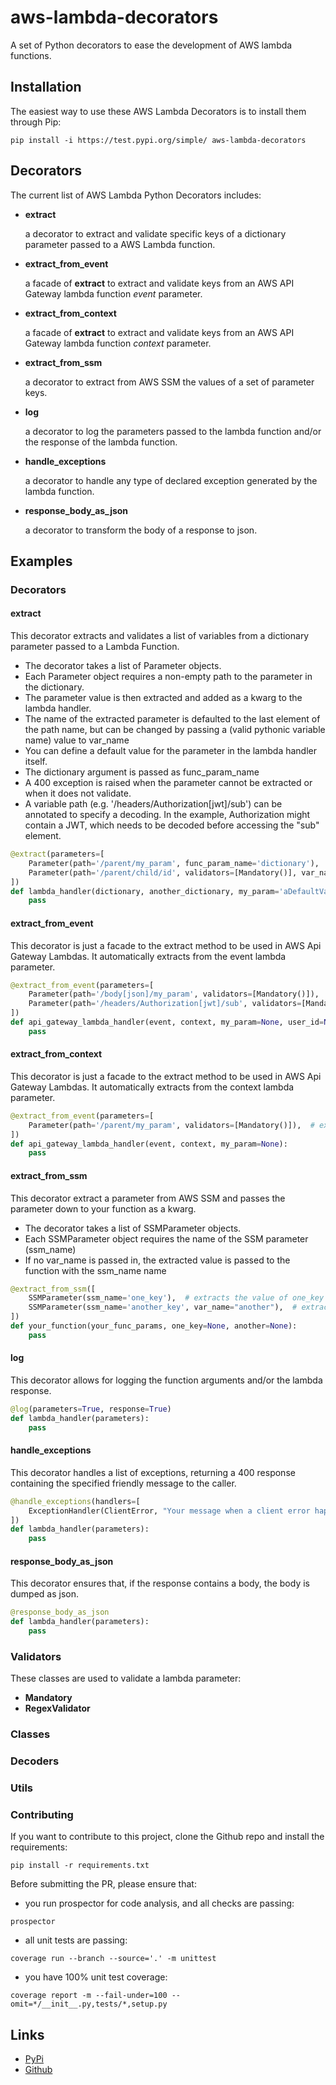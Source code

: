 # aws-lambda-decorators

A set of Python decorators to ease the development of AWS lambda functions.

## Installation

The easiest way to use these AWS Lambda Decorators is to install them through Pip:

`pip install -i https://test.pypi.org/simple/ aws-lambda-decorators`

## Decorators

The current list of AWS Lambda Python Decorators includes:

* __extract__
  
  a decorator to extract and validate specific keys of a dictionary parameter passed to a AWS Lambda function.

* __extract_from_event__
 
  a facade of __extract__ to extract and validate keys from an AWS API Gateway lambda function _event_ parameter.

* __extract_from_context__
 
  a facade of __extract__ to extract and validate keys from an AWS API Gateway lambda function _context_ parameter.

* __extract_from_ssm__

  a decorator to extract from AWS SSM the values of a set of parameter keys.

* __log__

  a decorator to log the parameters passed to the lambda function and/or the response of the lambda function.

* __handle_exceptions__

  a decorator to handle any type of declared exception generated by the lambda function. 

* __response_body_as_json__

  a decorator to transform the body of a response to json.

## Examples

### Decorators

#### extract

This decorator extracts and validates a list of variables from a dictionary parameter passed to a Lambda Function.

* The decorator takes a list of Parameter objects.
* Each Parameter object requires a non-empty path to the parameter in the dictionary.
* The parameter value is then extracted and added as a kwarg to the lambda handler.
* The name of the extracted parameter is defaulted to the last element of the path name, but can be changed by passing a (valid pythonic variable name) value to var_name
* You can define a default value for the parameter in the lambda handler itself.
* The dictionary argument is passed as func_param_name
* A 400 exception is raised when the parameter cannot be extracted or when it does not validate.
* A variable path (e.g. '/headers/Authorization[jwt]/sub') can be annotated to specify a decoding. In the example, Authorization might contain a JWT, which needs to be decoded before accessing the "sub" element.

```python
@extract(parameters=[
    Parameter(path='/parent/my_param', func_param_name='dictionary'),  # extracts a non mandatory my_param from dictionary
    Parameter(path='/parent/child/id', validators=[Mandatory()], var_name='user_id', func_param_name='another_dictionary')  # extracts a mandatory id as "user_id" from another_dictionary
])
def lambda_handler(dictionary, another_dictionary, my_param='aDefaultValue', user_id=None):
    pass
```

#### extract_from_event

This decorator is just a facade to the extract method to be used in AWS Api Gateway Lambdas. It automatically extracts from the event lambda parameter.

```python
@extract_from_event(parameters=[
    Parameter(path='/body[json]/my_param', validators=[Mandatory()]),  # extracts a mandatory my_param from the json body of the event
    Parameter(path='/headers/Authorization[jwt]/sub', validators=[Mandatory()], var_name='user_id')  # extract the mandatory sub value as user_id from the authorization JWT
])
def api_gateway_lambda_handler(event, context, my_param=None, user_id=None):
    pass
```

#### extract_from_context

This decorator is just a facade to the extract method to be used in AWS Api Gateway Lambdas. It automatically extracts from the context lambda parameter.

```python
@extract_from_event(parameters=[
    Parameter(path='/parent/my_param', validators=[Mandatory()]),  # extracts a mandatory my_param from the parent element in context
])
def api_gateway_lambda_handler(event, context, my_param=None):
    pass
```

#### extract_from_ssm

This decorator extract a parameter from AWS SSM and passes the parameter down to your function as a kwarg.

* The decorator takes a list of SSMParameter objects.
* Each SSMParameter object requires the name of the SSM parameter (ssm_name)
* If no var_name is passed in, the extracted value is passed to the function with the ssm_name name

```python
@extract_from_ssm([
    SSMParameter(ssm_name='one_key'),  # extracts the value of one_key from SSM as a kwargs named "one_key"
    SSMParameter(ssm_name='another_key', var_name="another"),  # extracts 
])
def your_function(your_func_params, one_key=None, another=None):
    pass
```

#### log

This decorator allows for logging the function arguments and/or the lambda response.

```python
@log(parameters=True, response=True)
def lambda_handler(parameters): 
    pass
```

#### handle_exceptions

This decorator handles a list of exceptions, returning a 400 response containing the specified friendly message to the caller.

```python
@handle_exceptions(handlers=[
    ExceptionHandler(ClientError, "Your message when a client error happens.")
])
def lambda_handler(parameters):
    pass
```

#### response_body_as_json

This decorator ensures that, if the response contains a body, the body is dumped as json.

```python
@response_body_as_json
def lambda_handler(parameters):
    pass
```

### Validators

These classes are used to validate a lambda parameter:

* __Mandatory__
* __RegexValidator__

### Classes

### Decoders

### Utils

### Contributing

If you want to contribute to this project, clone the Github repo and install the requirements:

`pip install -r requirements.txt`

Before submitting the PR, please ensure that:
 
- you run prospector for code analysis, and all checks are passing:

`prospector`

- all unit tests are passing:

`coverage run --branch --source='.' -m unittest`

- you have 100% unit test coverage:

`coverage report -m --fail-under=100 --omit=*/__init__.py,tests/*,setup.py`

## Links

* [PyPi](https://test.pypi.org/project/aws-lambda-decorators/)
* [Github](https://github.com/gridsmartercities/aws-lambda-decorators)

